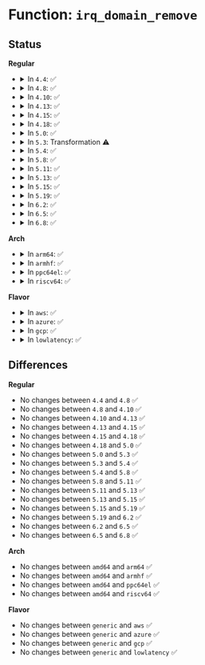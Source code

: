 # Function: <code>irq_domain_remove</code>

## Status
<b>Regular</b>
<ul>
<li>
<details>
<summary>In <code>4.4</code>: ✅</summary>

```c
void irq_domain_remove(struct irq_domain *domain);
```

**Collision:** Unique Global

**Inline:** No

**Transformation:** False

**Instances:**

```
In kernel/irq/irqdomain.c (ffffffff810e0250)
Location: kernel/irq/irqdomain.c:140
Inline: False
Direct callers:
  - arch/x86/kernel/apic/io_apic.c:mp_unregister_ioapic
  - drivers/gpio/gpiolib.c:gpiochip_remove
  - drivers/iommu/intel_irq_remapping.c:intel_teardown_irq_remapping
  - drivers/iommu/intel_irq_remapping.c:intel_teardown_irq_remapping
  - drivers/base/regmap/regmap-irq.c:regmap_del_irq_chip
```
**Symbols:**

```
ffffffff810e0250-ffffffff810e0324: irq_domain_remove (STB_GLOBAL)
```
</details>
</li>
<li>
<details>
<summary>In <code>4.8</code>: ✅</summary>

```c
void irq_domain_remove(struct irq_domain *domain);
```

**Collision:** Unique Global

**Inline:** No

**Transformation:** False

**Instances:**

```
In kernel/irq/irqdomain.c (ffffffff810e5c40)
Location: kernel/irq/irqdomain.c:138
Inline: False
Direct callers:
  - arch/x86/kernel/apic/io_apic.c:mp_unregister_ioapic
  - drivers/gpio/gpiolib.c:gpiochip_remove
  - drivers/iommu/intel_irq_remapping.c:intel_teardown_irq_remapping
  - drivers/iommu/intel_irq_remapping.c:intel_teardown_irq_remapping
  - drivers/base/platform-msi.c:platform_msi_create_device_domain
```
**Symbols:**

```
ffffffff810e5c40-ffffffff810e5cef: irq_domain_remove (STB_GLOBAL)
```
</details>
</li>
<li>
<details>
<summary>In <code>4.10</code>: ✅</summary>

```c
void irq_domain_remove(struct irq_domain *domain);
```

**Collision:** Unique Global

**Inline:** No

**Transformation:** False

**Instances:**

```
In kernel/irq/irqdomain.c (ffffffff810ec630)
Location: kernel/irq/irqdomain.c:136
Inline: False
Direct callers:
  - arch/x86/kernel/apic/io_apic.c:mp_unregister_ioapic
  - drivers/gpio/gpiolib.c:gpiochip_remove
  - drivers/iommu/intel_irq_remapping.c:intel_teardown_irq_remapping
  - drivers/iommu/intel_irq_remapping.c:intel_teardown_irq_remapping
  - drivers/base/platform-msi.c:platform_msi_create_device_domain
```
**Symbols:**

```
ffffffff810ec630-ffffffff810ec6df: irq_domain_remove (STB_GLOBAL)
```
</details>
</li>
<li>
<details>
<summary>In <code>4.13</code>: ✅</summary>

```c
void irq_domain_remove(struct irq_domain *domain);
```

**Collision:** Unique Global

**Inline:** No

**Transformation:** False

**Instances:**

```
In kernel/irq/irqdomain.c (ffffffff810ebf70)
Location: kernel/irq/irqdomain.c:238
Inline: False
Direct callers:
  - arch/x86/kernel/apic/io_apic.c:mp_unregister_ioapic
  - drivers/gpio/gpiolib.c:gpiochip_remove
  - drivers/base/platform-msi.c:platform_msi_create_device_domain
  - drivers/mfd/arizona-irq.c:arizona_irq_exit
  - drivers/mfd/arizona-irq.c:arizona_irq_init
```
**Symbols:**

```
ffffffff810ebf70-ffffffff810ec00f: irq_domain_remove (STB_GLOBAL)
```
</details>
</li>
<li>
<details>
<summary>In <code>4.15</code>: ✅</summary>

```c
void irq_domain_remove(struct irq_domain *domain);
```

**Collision:** Unique Global

**Inline:** No

**Transformation:** False

**Instances:**

```
In kernel/irq/irqdomain.c (ffffffff810f4450)
Location: kernel/irq/irqdomain.c:239
Inline: False
Direct callers:
  - arch/x86/kernel/apic/io_apic.c:mp_unregister_ioapic
  - drivers/gpio/gpiolib.c:gpiochip_remove
  - drivers/base/platform-msi.c:platform_msi_create_device_domain
  - drivers/mfd/arizona-irq.c:arizona_irq_exit
  - drivers/mfd/arizona-irq.c:arizona_irq_init
```
**Symbols:**

```
ffffffff810f4450-ffffffff810f44ef: irq_domain_remove (STB_GLOBAL)
```
</details>
</li>
<li>
<details>
<summary>In <code>4.18</code>: ✅</summary>

```c
void irq_domain_remove(struct irq_domain *domain);
```

**Collision:** Unique Global

**Inline:** No

**Transformation:** False

**Instances:**

```
In kernel/irq/irqdomain.c (ffffffff810fc840)
Location: kernel/irq/irqdomain.c:241
Inline: False
Direct callers:
  - arch/x86/kernel/apic/io_apic.c:mp_unregister_ioapic
  - drivers/gpio/gpiolib.c:gpiochip_remove
  - drivers/pci/controller/dwc/pcie-designware-host.c:dw_pcie_free_msi
  - drivers/pci/controller/dwc/pcie-designware-host.c:dw_pcie_free_msi
  - drivers/base/platform-msi.c:platform_msi_create_device_domain
  - drivers/mfd/arizona-irq.c:arizona_irq_exit
  - drivers/mfd/arizona-irq.c:arizona_irq_init
```
**Symbols:**

```
ffffffff810fc840-ffffffff810fc8f5: irq_domain_remove (STB_GLOBAL)
```
</details>
</li>
<li>
<details>
<summary>In <code>5.0</code>: ✅</summary>

```c
void irq_domain_remove(struct irq_domain *domain);
```

**Collision:** Unique Global

**Inline:** No

**Transformation:** False

**Instances:**

```
In kernel/irq/irqdomain.c (ffffffff811080f0)
Location: kernel/irq/irqdomain.c:241
Inline: False
Direct callers:
  - arch/x86/kernel/apic/io_apic.c:mp_unregister_ioapic
  - drivers/gpio/gpiolib.c:gpiochip_remove
  - drivers/gpio/gpiolib.c:gpiochip_remove
  - drivers/gpio/gpiolib.c:gpiochip_remove
  - drivers/pci/controller/dwc/pcie-designware-host.c:dw_pcie_free_msi
  - drivers/pci/controller/dwc/pcie-designware-host.c:dw_pcie_free_msi
  - drivers/base/platform-msi.c:__platform_msi_create_device_domain
  - drivers/mfd/arizona-irq.c:arizona_irq_exit
  - drivers/mfd/arizona-irq.c:arizona_irq_init
```
**Symbols:**

```
ffffffff811080f0-ffffffff811081a5: irq_domain_remove (STB_GLOBAL)
```
</details>
</li>
<li>
<details>
<summary>In <code>5.3</code>: Transformation ⚠️</summary>

```c
void irq_domain_remove(struct irq_domain *domain);
```

**Collision:** Unique Global

**Inline:** No

**Transformation:** True

**Instances:**

```
In kernel/irq/irqdomain.c (0)
Location: kernel/irq/irqdomain.c:241
Inline: False
Direct callers:
  - arch/x86/kernel/apic/io_apic.c:mp_unregister_ioapic
  - drivers/gpio/gpiolib.c:gpiochip_irqchip_remove
  - drivers/gpio/gpiolib.c:gpiochip_irqchip_remove
  - drivers/gpio/gpiolib.c:gpiochip_irqchip_remove
  - drivers/pci/controller/dwc/pcie-designware-host.c:dw_pcie_free_msi
  - drivers/pci/controller/dwc/pcie-designware-host.c:dw_pcie_free_msi
  - drivers/base/platform-msi.c:__platform_msi_create_device_domain
  - drivers/mfd/arizona-irq.c:arizona_irq_exit
  - drivers/mfd/arizona-irq.c:arizona_irq_init
```
**Symbols:**

```
ffffffff811132a5-ffffffff811132b8: irq_domain_remove.cold (STB_LOCAL)
ffffffff81111730-ffffffff811117ea: irq_domain_remove (STB_GLOBAL)
```
</details>
</li>
<li>
<details>
<summary>In <code>5.4</code>: ✅</summary>

```c
void irq_domain_remove(struct irq_domain *domain);
```

**Collision:** Unique Global

**Inline:** No

**Transformation:** False

**Instances:**

```
In kernel/irq/irqdomain.c (ffffffff8111d990)
Location: kernel/irq/irqdomain.c:243
Inline: False
Direct callers:
  - arch/x86/kernel/apic/io_apic.c:mp_unregister_ioapic
  - drivers/gpio/gpiolib.c:gpiochip_irqchip_remove
  - drivers/gpio/gpiolib.c:gpiochip_irqchip_remove
  - drivers/gpio/gpiolib.c:gpiochip_irqchip_remove
  - drivers/pci/controller/dwc/pcie-designware-host.c:dw_pcie_free_msi
  - drivers/pci/controller/dwc/pcie-designware-host.c:dw_pcie_free_msi
  - drivers/base/platform-msi.c:__platform_msi_create_device_domain
  - drivers/mfd/arizona-irq.c:arizona_irq_exit
  - drivers/mfd/arizona-irq.c:arizona_irq_init
```
**Symbols:**

```
ffffffff8111d990-ffffffff8111da51: irq_domain_remove (STB_GLOBAL)
```
</details>
</li>
<li>
<details>
<summary>In <code>5.8</code>: ✅</summary>

```c
void irq_domain_remove(struct irq_domain *domain);
```

**Collision:** Unique Global

**Inline:** No

**Transformation:** False

**Instances:**

```
In kernel/irq/irqdomain.c (ffffffff8112ace0)
Location: kernel/irq/irqdomain.c:228
Inline: False
Direct callers:
  - arch/x86/kernel/apic/io_apic.c:mp_unregister_ioapic
  - drivers/gpio/gpiolib.c:gpiochip_irqchip_remove
  - drivers/gpio/gpiolib.c:gpiochip_irqchip_remove
  - drivers/gpio/gpiolib.c:gpiochip_irqchip_remove
  - drivers/pci/controller/dwc/pcie-designware-host.c:dw_pcie_free_msi
  - drivers/pci/controller/dwc/pcie-designware-host.c:dw_pcie_free_msi
  - drivers/pci/controller/dwc/pcie-designware-host.c:dw_pcie_allocate_domains
  - drivers/base/platform-msi.c:__platform_msi_create_device_domain
  - drivers/mfd/arizona-irq.c:arizona_irq_exit
  - drivers/mfd/arizona-irq.c:arizona_irq_init
  - drivers/i2c/i2c-core-base.c:i2c_del_adapter
```
**Symbols:**

```
ffffffff8112ace0-ffffffff8112adc9: irq_domain_remove (STB_GLOBAL)
```
</details>
</li>
<li>
<details>
<summary>In <code>5.11</code>: ✅</summary>

```c
void irq_domain_remove(struct irq_domain *domain);
```

**Collision:** Unique Global

**Inline:** No

**Transformation:** False

**Instances:**

```
In kernel/irq/irqdomain.c (ffffffff81126890)
Location: kernel/irq/irqdomain.c:237
Inline: False
Direct callers:
  - arch/x86/kernel/apic/io_apic.c:mp_unregister_ioapic
  - drivers/gpio/gpiolib.c:gpiochip_irqchip_remove
  - drivers/gpio/gpiolib.c:gpiochip_irqchip_remove
  - drivers/gpio/gpiolib.c:gpiochip_irqchip_remove
  - drivers/pci/controller/dwc/pcie-designware-host.c:dw_pcie_free_msi
  - drivers/pci/controller/dwc/pcie-designware-host.c:dw_pcie_free_msi
  - drivers/pci/controller/dwc/pcie-designware-host.c:dw_pcie_allocate_domains
  - drivers/iommu/amd/init.c:iommu_setup_intcapxt
  - drivers/base/platform-msi.c:__platform_msi_create_device_domain
  - drivers/mfd/arizona-irq.c:arizona_irq_exit
  - drivers/mfd/arizona-irq.c:arizona_irq_init
  - drivers/i2c/i2c-core-base.c:i2c_del_adapter
```
**Symbols:**

```
ffffffff81126890-ffffffff81126979: irq_domain_remove (STB_GLOBAL)
```
</details>
</li>
<li>
<details>
<summary>In <code>5.13</code>: ✅</summary>

```c
void irq_domain_remove(struct irq_domain *domain);
```

**Collision:** Unique Global

**Inline:** No

**Transformation:** False

**Instances:**

```
In kernel/irq/irqdomain.c (ffffffff811268b0)
Location: kernel/irq/irqdomain.c:238
Inline: False
Direct callers:
  - arch/x86/kernel/apic/io_apic.c:mp_unregister_ioapic
  - drivers/gpio/gpiolib.c:gpiochip_irqchip_remove
  - drivers/gpio/gpiolib.c:gpiochip_irqchip_remove
  - drivers/gpio/gpiolib.c:gpiochip_irqchip_remove
  - drivers/pci/controller/dwc/pcie-designware-host.c:dw_pcie_free_msi
  - drivers/pci/controller/dwc/pcie-designware-host.c:dw_pcie_free_msi
  - drivers/pci/controller/dwc/pcie-designware-host.c:dw_pcie_allocate_domains
  - drivers/iommu/amd/init.c:amd_iommu_enable_interrupts
  - drivers/base/platform-msi.c:__platform_msi_create_device_domain
  - drivers/mfd/arizona-irq.c:arizona_irq_exit
  - drivers/mfd/arizona-irq.c:arizona_irq_init
  - drivers/i2c/i2c-core-base.c:i2c_del_adapter
```
**Symbols:**

```
ffffffff811268b0-ffffffff811269b3: irq_domain_remove (STB_GLOBAL)
```
</details>
</li>
<li>
<details>
<summary>In <code>5.15</code>: ✅</summary>

```c
void irq_domain_remove(struct irq_domain *domain);
```

**Collision:** Unique Global

**Inline:** No

**Transformation:** False

**Instances:**

```
In kernel/irq/irqdomain.c (ffffffff81146eb0)
Location: kernel/irq/irqdomain.c:248
Inline: False
Direct callers:
  - arch/x86/kernel/apic/io_apic.c:mp_unregister_ioapic
  - drivers/gpio/gpiolib.c:gpiochip_irqchip_remove
  - drivers/gpio/gpiolib.c:gpiochip_irqchip_remove
  - drivers/gpio/gpiolib.c:gpiochip_irqchip_remove
  - drivers/pci/controller/dwc/pcie-designware-host.c:dw_pcie_free_msi
  - drivers/pci/controller/dwc/pcie-designware-host.c:dw_pcie_free_msi
  - drivers/pci/controller/dwc/pcie-designware-host.c:dw_pcie_allocate_domains
  - drivers/iommu/amd/init.c:amd_iommu_enable_interrupts
  - drivers/base/platform-msi.c:__platform_msi_create_device_domain
  - drivers/i2c/i2c-core-base.c:i2c_del_adapter
```
**Symbols:**

```
ffffffff81146eb0-ffffffff81146fad: irq_domain_remove (STB_GLOBAL)
```
</details>
</li>
<li>
<details>
<summary>In <code>5.19</code>: ✅</summary>

```c
void irq_domain_remove(struct irq_domain *domain);
```

**Collision:** Unique Global

**Inline:** No

**Transformation:** False

**Instances:**

```
In kernel/irq/irqdomain.c (ffffffff8116b2a0)
Location: kernel/irq/irqdomain.c:248
Inline: False
Direct callers:
  - arch/x86/kernel/apic/io_apic.c:mp_unregister_ioapic
  - kernel/irq/irq_sim.c:devm_irq_domain_create_sim
  - drivers/gpio/gpiolib.c:gpiochip_irqchip_remove
  - drivers/gpio/gpiolib.c:gpiochip_irqchip_remove
  - drivers/gpio/gpiolib.c:gpiochip_irqchip_remove
  - drivers/pci/controller/dwc/pcie-designware-host.c:dw_pcie_free_msi
  - drivers/pci/controller/dwc/pcie-designware-host.c:dw_pcie_free_msi
  - drivers/pci/controller/dwc/pcie-designware-host.c:dw_pcie_allocate_domains
  - drivers/iommu/amd/init.c:amd_iommu_enable_interrupts
  - drivers/iommu/intel/irq_remapping.c:intel_setup_irq_remapping
  - drivers/iommu/intel/irq_remapping.c:intel_setup_irq_remapping
  - drivers/base/platform-msi.c:__platform_msi_create_device_domain
  - drivers/i2c/i2c-core-base.c:i2c_del_adapter
```
**Symbols:**

```
ffffffff8116b2a0-ffffffff8116b3ad: irq_domain_remove (STB_GLOBAL)
```
</details>
</li>
<li>
<details>
<summary>In <code>6.2</code>: ✅</summary>

```c
void irq_domain_remove(struct irq_domain *domain);
```

**Collision:** Unique Global

**Inline:** No

**Transformation:** False

**Instances:**

```
In kernel/irq/irqdomain.c (ffffffff811a0070)
Location: kernel/irq/irqdomain.c:272
Inline: False
Direct callers:
  - arch/x86/kernel/apic/io_apic.c:mp_unregister_ioapic
  - kernel/irq/irq_sim.c:devm_irq_domain_create_sim
  - kernel/irq/msi.c:msi_remove_device_irq_domain
  - drivers/gpio/gpiolib.c:gpiochip_irqchip_remove
  - drivers/gpio/gpiolib.c:gpiochip_irqchip_remove
  - drivers/gpio/gpiolib.c:gpiochip_irqchip_remove
  - drivers/pci/controller/dwc/pcie-designware-host.c:dw_pcie_host_deinit
  - drivers/pci/controller/dwc/pcie-designware-host.c:dw_pcie_host_deinit
  - drivers/pci/controller/dwc/pcie-designware-host.c:dw_pcie_host_init
  - drivers/pci/controller/dwc/pcie-designware-host.c:dw_pcie_host_init
  - drivers/pci/controller/dwc/pcie-designware-host.c:dw_pcie_msi_host_init
  - drivers/pci/controller/dwc/pcie-designware-host.c:dw_pcie_msi_host_init
  - drivers/pci/controller/dwc/pcie-designware-host.c:dw_pcie_allocate_domains
  - drivers/iommu/amd/init.c:amd_iommu_enable_interrupts
  - drivers/iommu/intel/irq_remapping.c:intel_setup_irq_remapping
  - drivers/base/platform-msi.c:__platform_msi_create_device_domain
  - drivers/mfd/lp8788-irq.c:lp8788_irq_exit
  - drivers/mfd/lp8788-irq.c:lp8788_irq_init
  - drivers/i2c/i2c-core-base.c:i2c_del_adapter
```
**Symbols:**

```
ffffffff811a0070-ffffffff811a0180: irq_domain_remove (STB_GLOBAL)
```
</details>
</li>
<li>
<details>
<summary>In <code>6.5</code>: ✅</summary>

```c
void irq_domain_remove(struct irq_domain *domain);
```

**Collision:** Unique Global

**Inline:** No

**Transformation:** False

**Instances:**

```
In kernel/irq/irqdomain.c (ffffffff811b1f30)
Location: kernel/irq/irqdomain.c:279
Inline: False
Direct callers:
  - arch/x86/kernel/apic/io_apic.c:mp_unregister_ioapic
  - kernel/irq/irq_sim.c:devm_irq_domain_create_sim
  - kernel/irq/msi.c:msi_remove_device_irq_domain
  - drivers/gpio/gpiolib.c:gpiochip_irqchip_remove
  - drivers/gpio/gpiolib.c:gpiochip_irqchip_remove
  - drivers/gpio/gpiolib.c:gpiochip_irqchip_remove
  - drivers/pci/controller/dwc/pcie-designware-host.c:dw_pcie_host_deinit
  - drivers/pci/controller/dwc/pcie-designware-host.c:dw_pcie_host_deinit
  - drivers/pci/controller/dwc/pcie-designware-host.c:dw_pcie_host_init
  - drivers/pci/controller/dwc/pcie-designware-host.c:dw_pcie_host_init
  - drivers/pci/controller/dwc/pcie-designware-host.c:dw_pcie_msi_host_init
  - drivers/pci/controller/dwc/pcie-designware-host.c:dw_pcie_msi_host_init
  - drivers/pci/controller/dwc/pcie-designware-host.c:dw_pcie_allocate_domains
  - drivers/iommu/amd/init.c:amd_iommu_enable_interrupts
  - drivers/iommu/intel/irq_remapping.c:intel_setup_irq_remapping
  - drivers/base/platform-msi.c:__platform_msi_create_device_domain
  - drivers/mfd/lp8788-irq.c:lp8788_irq_exit
  - drivers/mfd/lp8788-irq.c:lp8788_irq_init
  - drivers/i2c/i2c-core-base.c:i2c_del_adapter
```
**Symbols:**

```
ffffffff811b1f30-ffffffff811b2040: irq_domain_remove (STB_GLOBAL)
```
</details>
</li>
<li>
<details>
<summary>In <code>6.8</code>: ✅</summary>

```c
void irq_domain_remove(struct irq_domain *domain);
```

**Collision:** Unique Global

**Inline:** No

**Transformation:** False

**Instances:**

```
In kernel/irq/irqdomain.c (ffffffff811c1ce0)
Location: kernel/irq/irqdomain.c:279
Inline: False
Direct callers:
  - arch/x86/kernel/apic/io_apic.c:mp_unregister_ioapic
  - kernel/irq/irq_sim.c:devm_irq_domain_create_sim
  - kernel/irq/msi.c:msi_remove_device_irq_domain
  - drivers/gpio/gpiolib.c:gpiochip_irqchip_remove
  - drivers/gpio/gpiolib.c:gpiochip_irqchip_remove
  - drivers/gpio/gpiolib.c:gpiochip_irqchip_remove
  - drivers/pci/controller/dwc/pcie-designware-host.c:dw_pcie_host_deinit
  - drivers/pci/controller/dwc/pcie-designware-host.c:dw_pcie_host_deinit
  - drivers/pci/controller/dwc/pcie-designware-host.c:dw_pcie_host_init
  - drivers/pci/controller/dwc/pcie-designware-host.c:dw_pcie_host_init
  - drivers/pci/controller/dwc/pcie-designware-host.c:dw_pcie_msi_host_init
  - drivers/pci/controller/dwc/pcie-designware-host.c:dw_pcie_msi_host_init
  - drivers/pci/controller/dwc/pcie-designware-host.c:dw_pcie_allocate_domains
  - drivers/iommu/amd/init.c:__iommu_setup_intcapxt
  - drivers/iommu/intel/irq_remapping.c:intel_setup_irq_remapping
  - drivers/base/platform-msi.c:__platform_msi_create_device_domain
  - drivers/mfd/lp8788-irq.c:lp8788_irq_exit
  - drivers/mfd/lp8788-irq.c:lp8788_irq_init
  - drivers/i2c/i2c-core-base.c:i2c_del_adapter
```
**Symbols:**

```
ffffffff811c1ce0-ffffffff811c1df0: irq_domain_remove (STB_GLOBAL)
```
</details>
</li>
</ul>
<b>Arch</b>
<ul>
<li>
<details>
<summary>In <code>arm64</code>: ✅</summary>

```c
void irq_domain_remove(struct irq_domain *domain);
```

**Collision:** Unique Global

**Inline:** No

**Transformation:** False

**Instances:**

```
In kernel/irq/irqdomain.c (ffff800010182e80)
Location: kernel/irq/irqdomain.c:243
Inline: False
Direct callers:
  - drivers/irqchip/irq-al-fic.c:al_fic_init_dt
  - drivers/irqchip/irq-sunxi-nmi.c:sunxi_sc_nmi_irq_init
  - drivers/irqchip/irq-gic-v2m.c:gicv2m_allocate_domains
  - drivers/irqchip/irq-gic-v2m.c:gicv2m_allocate_domains
  - drivers/irqchip/irq-gic-v2m.c:gicv2m_allocate_domains
  - drivers/irqchip/irq-gic-v3.c:gic_init_bases
  - drivers/irqchip/irq-gic-v3-mbi.c:mbi_init
  - drivers/irqchip/irq-gic-v3-mbi.c:mbi_init
  - drivers/irqchip/irq-gic-v3-mbi.c:mbi_init
  - drivers/irqchip/irq-gic-v4.c:its_free_vcpu_irqs
  - drivers/irqchip/irq-gic-v4.c:its_alloc_vcpu_irqs
  - drivers/irqchip/irq-gic-v4.c:its_alloc_vcpu_irqs
  - drivers/irqchip/irq-partition-percpu.c:partition_create_desc
  - drivers/irqchip/irq-renesas-irqc.c:irqc_remove
  - drivers/irqchip/irq-renesas-irqc.c:irqc_probe
  - drivers/irqchip/irq-mvebu-gicp.c:mvebu_gicp_probe
  - drivers/irqchip/irq-mvebu-odmi.c:mvebu_odmi_init
  - drivers/irqchip/irq-mvebu-pic.c:mvebu_pic_remove
  - drivers/irqchip/irq-mvebu-sei.c:mvebu_sei_probe
  - drivers/irqchip/irq-mvebu-sei.c:mvebu_sei_probe
  - drivers/irqchip/irq-mvebu-sei.c:mvebu_sei_probe
  - drivers/irqchip/irq-ls-scfg-msi.c:ls_scfg_msi_remove
  - drivers/irqchip/irq-ls-scfg-msi.c:ls_scfg_msi_remove
  - drivers/irqchip/irq-ls-scfg-msi.c:ls_scfg_msi_probe
  - drivers/irqchip/irq-imx-irqsteer.c:imx_irqsteer_remove
  - drivers/irqchip/irq-ti-sci-inta.c:ti_sci_inta_irq_domain_probe
  - drivers/pinctrl/pinctrl-rockchip.c:rockchip_pinctrl_probe
  - drivers/pinctrl/pinctrl-single.c:pcs_free_resources
  - drivers/gpio/gpiolib.c:gpiochip_irqchip_remove
  - drivers/gpio/gpiolib.c:gpiochip_irqchip_remove
  - drivers/gpio/gpiolib.c:gpiochip_irqchip_remove
  - drivers/gpio/gpio-mpc8xxx.c:mpc8xxx_remove
  - drivers/gpio/gpio-mvebu.c:mvebu_gpio_probe
  - drivers/gpio/gpio-mxc.c:mxc_gpio_probe
  - drivers/pci/controller/pci-aardvark.c:advk_pcie_probe
  - drivers/pci/controller/pci-aardvark.c:advk_pcie_probe
  - drivers/pci/controller/pci-aardvark.c:advk_pcie_probe
  - drivers/pci/controller/pci-aardvark.c:advk_pcie_probe
  - drivers/pci/controller/pci-aardvark.c:advk_pcie_probe
  - drivers/pci/controller/pcie-rcar.c:rcar_pcie_unmap_msi
  - drivers/pci/controller/pcie-xilinx-nwl.c:nwl_pcie_probe
  - drivers/pci/controller/pci-xgene-msi.c:xgene_msi_probe
  - drivers/pci/controller/pci-xgene-msi.c:xgene_msi_remove
  - drivers/pci/controller/pci-xgene-msi.c:xgene_msi_remove
  - drivers/pci/controller/pcie-iproc-msi.c:iproc_msi_exit
  - drivers/pci/controller/pcie-iproc-msi.c:iproc_msi_exit
  - drivers/pci/controller/pcie-iproc-msi.c:iproc_msi_init
  - drivers/pci/controller/pcie-iproc-msi.c:iproc_msi_init
  - drivers/pci/controller/pcie-iproc-msi.c:iproc_msi_init
  - drivers/pci/controller/pcie-altera.c:altera_pcie_remove
  - drivers/pci/controller/pcie-altera-msi.c:altera_msi_probe
  - drivers/pci/controller/pcie-altera-msi.c:altera_msi_remove
  - drivers/pci/controller/pcie-altera-msi.c:altera_msi_remove
  - drivers/pci/controller/pcie-mediatek.c:mtk_pcie_remove
  - drivers/pci/controller/pcie-mediatek.c:mtk_pcie_remove
  - drivers/pci/controller/pcie-mediatek.c:mtk_pcie_remove
  - drivers/pci/controller/pcie-mediatek.c:mtk_pcie_setup_irq
  - drivers/pci/controller/pcie-mobiveil.c:mobiveil_pcie_probe
  - drivers/pci/controller/dwc/pcie-designware-host.c:dw_pcie_free_msi
  - drivers/pci/controller/dwc/pcie-designware-host.c:dw_pcie_free_msi
  - drivers/base/platform-msi.c:__platform_msi_create_device_domain
  - drivers/mfd/arizona-irq.c:arizona_irq_exit
  - drivers/mfd/arizona-irq.c:arizona_irq_init
  - drivers/mfd/twl6030-irq.c:twl6030_init_irq
```
**Symbols:**

```
ffff800010182e80-ffff800010182f8c: irq_domain_remove (STB_GLOBAL)
```
</details>
</li>
<li>
<details>
<summary>In <code>armhf</code>: ✅</summary>

```c
void irq_domain_remove(struct irq_domain *domain);
```

**Collision:** Unique Global

**Inline:** No

**Transformation:** False

**Instances:**

```
In kernel/irq/irqdomain.c (c03d21e0)
Location: kernel/irq/irqdomain.c:243
Inline: False
Direct callers:
  - drivers/irqchip/irq-al-fic.c:al_fic_init_dt
  - drivers/irqchip/irq-alpine-msi.c:alpine_msix_init
  - drivers/irqchip/irq-omap-intc.c:intc_of_init
  - drivers/irqchip/irq-gic-v2m.c:gicv2m_of_init
  - drivers/irqchip/irq-gic-v2m.c:gicv2m_of_init
  - drivers/irqchip/irq-gic-v2m.c:gicv2m_of_init
  - drivers/irqchip/irq-gic-v3.c:gic_init_bases
  - drivers/irqchip/irq-gic-v3-mbi.c:mbi_init
  - drivers/irqchip/irq-gic-v3-mbi.c:mbi_init
  - drivers/irqchip/irq-gic-v3-mbi.c:mbi_init
  - drivers/irqchip/irq-gic-v4.c:its_free_vcpu_irqs
  - drivers/irqchip/irq-gic-v4.c:its_alloc_vcpu_irqs
  - drivers/irqchip/irq-partition-percpu.c:partition_create_desc
  - drivers/irqchip/irq-armada-370-xp.c:armada_370_xp_mpic_of_init
  - drivers/irqchip/irq-renesas-intc-irqpin.c:intc_irqpin_remove
  - drivers/irqchip/irq-renesas-intc-irqpin.c:intc_irqpin_probe
  - drivers/irqchip/irq-renesas-irqc.c:irqc_remove
  - drivers/irqchip/irq-renesas-irqc.c:irqc_probe
  - drivers/irqchip/irq-renesas-rza1.c:rza1_irqc_remove
  - drivers/irqchip/irq-imx-irqsteer.c:imx_irqsteer_remove
  - drivers/pinctrl/pinctrl-rockchip.c:rockchip_pinctrl_probe
  - drivers/pinctrl/pinctrl-single.c:pcs_free_resources
  - drivers/pinctrl/samsung/pinctrl-exynos.c:exynos_eint_gpio_init
  - drivers/pinctrl/samsung/pinctrl-exynos.c:exynos_eint_gpio_init
  - drivers/gpio/gpiolib.c:gpiochip_irqchip_remove
  - drivers/gpio/gpiolib.c:gpiochip_irqchip_remove
  - drivers/gpio/gpiolib.c:gpiochip_irqchip_remove
  - drivers/gpio/gpio-mpc8xxx.c:mpc8xxx_remove
  - drivers/gpio/gpio-mvebu.c:mvebu_gpio_probe
  - drivers/gpio/gpio-mxc.c:mxc_gpio_probe
  - drivers/gpio/gpio-tegra.c:tegra_gpio_probe
  - drivers/pci/controller/pci-tegra.c:tegra_pcie_probe
  - drivers/pci/controller/pci-tegra.c:tegra_pcie_msi_teardown
  - drivers/pci/controller/pcie-rcar.c:rcar_pcie_unmap_msi
  - drivers/pci/controller/pcie-altera.c:altera_pcie_remove
  - drivers/pci/controller/pcie-altera-msi.c:altera_msi_probe
  - drivers/pci/controller/pcie-altera-msi.c:altera_msi_remove
  - drivers/pci/controller/pcie-altera-msi.c:altera_msi_remove
  - drivers/pci/controller/pcie-mediatek.c:mtk_pcie_remove
  - drivers/pci/controller/pcie-mediatek.c:mtk_pcie_remove
  - drivers/pci/controller/pcie-mediatek.c:mtk_pcie_remove
  - drivers/pci/controller/pcie-mediatek.c:mtk_pcie_setup_irq
  - drivers/pci/controller/dwc/pcie-designware-host.c:dw_pcie_free_msi
  - drivers/pci/controller/dwc/pcie-designware-host.c:dw_pcie_free_msi
  - drivers/soc/dove/pmu.c:dove_init_pmu_irq
  - drivers/base/platform-msi.c:__platform_msi_create_device_domain
  - drivers/mfd/arizona-irq.c:arizona_irq_exit
  - drivers/mfd/arizona-irq.c:arizona_irq_init
  - drivers/mfd/tps65217.c:tps65217_remove
  - drivers/mfd/twl6030-irq.c:twl6030_init_irq
  - drivers/memory/omap-gpmc.c:gpmc_remove
  - drivers/memory/omap-gpmc.c:gpmc_probe
```
**Symbols:**

```
c03d21e0-c03d2320: irq_domain_remove (STB_GLOBAL)
```
</details>
</li>
<li>
<details>
<summary>In <code>ppc64el</code>: ✅</summary>

```c
void irq_domain_remove(struct irq_domain *domain);
```

**Collision:** Unique Global

**Inline:** No

**Transformation:** False

**Instances:**

```
In kernel/irq/irqdomain.c (c0000000001dd900)
Location: kernel/irq/irqdomain.c:243
Inline: False
Direct callers:
  - drivers/irqchip/irq-al-fic.c:al_fic_init_dt
  - drivers/pinctrl/pinctrl-single.c:pcs_free_resources
  - drivers/gpio/gpiolib.c:gpiochip_irqchip_remove
  - drivers/gpio/gpiolib.c:gpiochip_irqchip_remove
  - drivers/gpio/gpiolib.c:gpiochip_irqchip_remove
  - drivers/mfd/arizona-irq.c:arizona_irq_exit
  - drivers/mfd/arizona-irq.c:arizona_irq_init
  - drivers/mfd/twl6030-irq.c:twl6030_init_irq
```
**Symbols:**

```
c0000000001dd900-c0000000001dda88: irq_domain_remove (STB_GLOBAL)
```
</details>
</li>
<li>
<details>
<summary>In <code>riscv64</code>: ✅</summary>

```c
void irq_domain_remove(struct irq_domain *domain);
```

**Collision:** Unique Global

**Inline:** No

**Transformation:** False

**Instances:**

```
In kernel/irq/irqdomain.c (ffffffe00011a2ea)
Location: kernel/irq/irqdomain.c:243
Inline: False
Direct callers:
  - drivers/irqchip/irq-al-fic.c:al_fic_init_dt
  - drivers/pinctrl/pinctrl-single.c:pcs_free_resources
  - drivers/gpio/gpiolib.c:gpiochip_irqchip_remove
  - drivers/gpio/gpiolib.c:gpiochip_irqchip_remove
  - drivers/gpio/gpiolib.c:gpiochip_irqchip_remove
  - drivers/pci/controller/dwc/pcie-designware-host.c:dw_pcie_free_msi
  - drivers/pci/controller/dwc/pcie-designware-host.c:dw_pcie_free_msi
  - drivers/base/platform-msi.c:__platform_msi_create_device_domain
  - drivers/mfd/arizona-irq.c:arizona_irq_exit
  - drivers/mfd/arizona-irq.c:arizona_irq_init
  - drivers/mfd/twl6030-irq.c:twl6030_init_irq
```
**Symbols:**

```
ffffffe00011a2ea-ffffffe00011a40c: irq_domain_remove (STB_GLOBAL)
```
</details>
</li>
</ul>
<b>Flavor</b>
<ul>
<li>
<details>
<summary>In <code>aws</code>: ✅</summary>

```c
void irq_domain_remove(struct irq_domain *domain);
```

**Collision:** Unique Global

**Inline:** No

**Transformation:** False

**Instances:**

```
In kernel/irq/irqdomain.c (ffffffff81115f70)
Location: kernel/irq/irqdomain.c:243
Inline: False
Direct callers:
  - arch/x86/kernel/apic/io_apic.c:mp_unregister_ioapic
  - drivers/gpio/gpiolib.c:gpiochip_irqchip_remove
  - drivers/gpio/gpiolib.c:gpiochip_irqchip_remove
  - drivers/gpio/gpiolib.c:gpiochip_irqchip_remove
  - drivers/pci/controller/dwc/pcie-designware-host.c:dw_pcie_free_msi
  - drivers/pci/controller/dwc/pcie-designware-host.c:dw_pcie_free_msi
  - drivers/base/platform-msi.c:__platform_msi_create_device_domain
  - drivers/mfd/arizona-irq.c:arizona_irq_exit
  - drivers/mfd/arizona-irq.c:arizona_irq_init
```
**Symbols:**

```
ffffffff81115f70-ffffffff81116031: irq_domain_remove (STB_GLOBAL)
```
</details>
</li>
<li>
<details>
<summary>In <code>azure</code>: ✅</summary>

```c
void irq_domain_remove(struct irq_domain *domain);
```

**Collision:** Unique Global

**Inline:** No

**Transformation:** False

**Instances:**

```
In kernel/irq/irqdomain.c (ffffffff81106c60)
Location: kernel/irq/irqdomain.c:243
Inline: False
Direct callers:
  - arch/x86/kernel/apic/io_apic.c:mp_unregister_ioapic
  - drivers/gpio/gpiolib.c:gpiochip_irqchip_remove
  - drivers/gpio/gpiolib.c:gpiochip_irqchip_remove
  - drivers/gpio/gpiolib.c:gpiochip_irqchip_remove
  - drivers/pci/controller/dwc/pcie-designware-host.c:dw_pcie_free_msi
  - drivers/pci/controller/dwc/pcie-designware-host.c:dw_pcie_free_msi
  - drivers/base/platform-msi.c:__platform_msi_create_device_domain
  - drivers/mfd/arizona-irq.c:arizona_irq_exit
  - drivers/mfd/arizona-irq.c:arizona_irq_init
```
**Symbols:**

```
ffffffff81106c60-ffffffff81106d21: irq_domain_remove (STB_GLOBAL)
```
</details>
</li>
<li>
<details>
<summary>In <code>gcp</code>: ✅</summary>

```c
void irq_domain_remove(struct irq_domain *domain);
```

**Collision:** Unique Global

**Inline:** No

**Transformation:** False

**Instances:**

```
In kernel/irq/irqdomain.c (ffffffff81113e60)
Location: kernel/irq/irqdomain.c:243
Inline: False
Direct callers:
  - arch/x86/kernel/apic/io_apic.c:mp_unregister_ioapic
  - drivers/gpio/gpiolib.c:gpiochip_irqchip_remove
  - drivers/gpio/gpiolib.c:gpiochip_irqchip_remove
  - drivers/gpio/gpiolib.c:gpiochip_irqchip_remove
  - drivers/pci/controller/dwc/pcie-designware-host.c:dw_pcie_free_msi
  - drivers/pci/controller/dwc/pcie-designware-host.c:dw_pcie_free_msi
  - drivers/base/platform-msi.c:__platform_msi_create_device_domain
  - drivers/mfd/arizona-irq.c:arizona_irq_exit
  - drivers/mfd/arizona-irq.c:arizona_irq_init
```
**Symbols:**

```
ffffffff81113e60-ffffffff81113f21: irq_domain_remove (STB_GLOBAL)
```
</details>
</li>
<li>
<details>
<summary>In <code>lowlatency</code>: ✅</summary>

```c
void irq_domain_remove(struct irq_domain *domain);
```

**Collision:** Unique Global

**Inline:** No

**Transformation:** False

**Instances:**

```
In kernel/irq/irqdomain.c (ffffffff8111f480)
Location: kernel/irq/irqdomain.c:243
Inline: False
Direct callers:
  - arch/x86/kernel/apic/io_apic.c:mp_unregister_ioapic
  - drivers/gpio/gpiolib.c:gpiochip_irqchip_remove
  - drivers/gpio/gpiolib.c:gpiochip_irqchip_remove
  - drivers/gpio/gpiolib.c:gpiochip_irqchip_remove
  - drivers/pci/controller/dwc/pcie-designware-host.c:dw_pcie_free_msi
  - drivers/pci/controller/dwc/pcie-designware-host.c:dw_pcie_free_msi
  - drivers/base/platform-msi.c:__platform_msi_create_device_domain
  - drivers/mfd/arizona-irq.c:arizona_irq_exit
  - drivers/mfd/arizona-irq.c:arizona_irq_init
```
**Symbols:**

```
ffffffff8111f480-ffffffff8111f541: irq_domain_remove (STB_GLOBAL)
```
</details>
</li>
</ul>

## Differences
<b>Regular</b>
<ul>
<li>
No changes between <code>4.4</code> and <code>4.8</code> ✅
</li>
<li>
No changes between <code>4.8</code> and <code>4.10</code> ✅
</li>
<li>
No changes between <code>4.10</code> and <code>4.13</code> ✅
</li>
<li>
No changes between <code>4.13</code> and <code>4.15</code> ✅
</li>
<li>
No changes between <code>4.15</code> and <code>4.18</code> ✅
</li>
<li>
No changes between <code>4.18</code> and <code>5.0</code> ✅
</li>
<li>
No changes between <code>5.0</code> and <code>5.3</code> ✅
</li>
<li>
No changes between <code>5.3</code> and <code>5.4</code> ✅
</li>
<li>
No changes between <code>5.4</code> and <code>5.8</code> ✅
</li>
<li>
No changes between <code>5.8</code> and <code>5.11</code> ✅
</li>
<li>
No changes between <code>5.11</code> and <code>5.13</code> ✅
</li>
<li>
No changes between <code>5.13</code> and <code>5.15</code> ✅
</li>
<li>
No changes between <code>5.15</code> and <code>5.19</code> ✅
</li>
<li>
No changes between <code>5.19</code> and <code>6.2</code> ✅
</li>
<li>
No changes between <code>6.2</code> and <code>6.5</code> ✅
</li>
<li>
No changes between <code>6.5</code> and <code>6.8</code> ✅
</li>
</ul>
<b>Arch</b>
<ul>
<li>
No changes between <code>amd64</code> and <code>arm64</code> ✅
</li>
<li>
No changes between <code>amd64</code> and <code>armhf</code> ✅
</li>
<li>
No changes between <code>amd64</code> and <code>ppc64el</code> ✅
</li>
<li>
No changes between <code>amd64</code> and <code>riscv64</code> ✅
</li>
</ul>
<b>Flavor</b>
<ul>
<li>
No changes between <code>generic</code> and <code>aws</code> ✅
</li>
<li>
No changes between <code>generic</code> and <code>azure</code> ✅
</li>
<li>
No changes between <code>generic</code> and <code>gcp</code> ✅
</li>
<li>
No changes between <code>generic</code> and <code>lowlatency</code> ✅
</li>
</ul>
